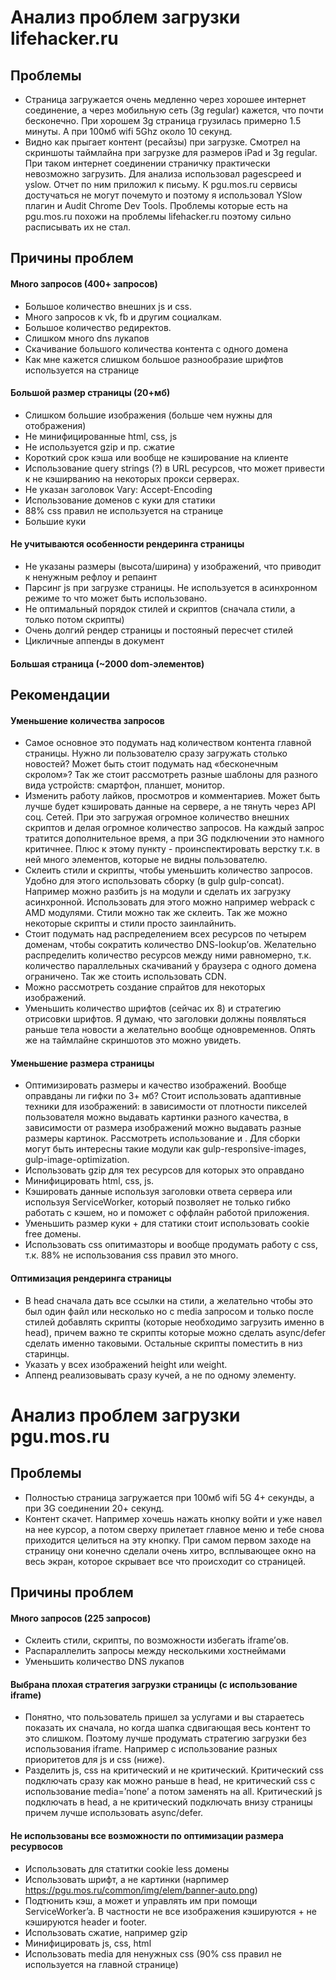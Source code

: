 # Анализ проблем загрузки lifehacker.ru

## Проблемы

* Страница загружается очень медленно через хорошее интернет соединение, а через мобильную сеть (3g regular) кажется, что почти бесконечно. При хорошем 3g страница грузилась примерно 1.5 минуты. А при 100мб wifi 5Ghz около 10 секунд.
* Видно как прыгает контент (ресайзы) при загрузке. Смотрел на скриншоты таймлайна при загрузке для размеров iPad и 3g regular. При таком интернет соединении страничку практически невозможно загрузить.
Для анализа использовал pagescpeed и yslow. Отчет по ним приложил к письму.  К pgu.mos.ru сервисы достучаться не могут почемуто и поэтому я использовал YSlow плагин и Audit Chrome Dev Tools. Проблемы которые есть на  pgu.mos.ru похожи на проблемы lifehacker.ru поэтому сильно расписывать их не стал.
## Причины проблем

#### Много запросов (400+ запросов)

* Большое количество внешних js и css.
* Много запросов к vk, fb и другим социалкам.
* Большое количество редиректов.
* Слишком много dns лукапов
* Скачивание большого количества контента с одного домена
* Как мне кажется слишком большое разнообразие шрифтов используется на странице

#### Большой размер страницы (20+мб)

* Слишком большие изображения (больше чем нужны для отображения)
* Не минифицированные html, css, js
* Не используется gzip и пр. сжатие
* Короткий срок кэша или вообще не кэширование на клиенте
* Использование query strings (?) в URL ресурсов, что может привести к не кэширванию на некоторых прокси серверах.
* Не указан заголовок Vary: Accept-Encoding
* Использование доменов с куки для статики
* 88% css правил не используется на странице
* Большие куки

#### Не учитываются особенности рендеринга страницы

* Не указаны размеры (высота/ширина) у изображений, что приводит к ненужным рефлоу и репаинт
* Парсинг js при загрузке страницы. Не используется в асинхронном режиме то что может быть использовано.
* Не оптимальный порядок стилей и скриптов (сначала стили, а только потом скрипты)
* Очень долгий рендер страницы и постояный пересчет стилей
* Цикличные аппенды в документ

#### Большая страница (~2000 dom-элементов)

## Рекомендации

#### Уменьшение количества запросов

* Самое основное это подумать над количеством контента главной страницы. Нужно ли пользователю сразу загружать столько новостей? Может быть стоит подумать над «бесконечным скролом»? Так же стоит рассмотреть разные шаблоны для разного вида устройств: смартфон, планшет, монитор.
* Изменить работу лайков, просмотров и комментариев. Может быть лучше будет кэшировать данные на сервере, а не тянуть через API соц. Сетей. При это загружая огромное количество внешних скриптов и делая огромное количество запросов. На каждый запрос тратится дополнительное время, а при 3G подключении это намного критичнее. Плюс к этому пункту - проинспектировать верстку т.к. в ней много элементов, которые не видны пользователю.
* Склеить стили и скрипты, чтобы уменьшить количество запросов. Удобно для этого использовать сборку (в gulp gulp-concat). Например можно разбить js на модули и сделать их загрузку асинхронной. Использовать для этого можно например webpack с AMD модулями. Стили можно так же склеить. Так же можно некоторые скрипты и стили просто заинлайнить.
* Стоит подумать над распределением всех ресурсов по четырем доменам, чтобы сократить количество DNS-lookup’ов. Желательно распределить количество ресурсов между ними равномерно, т.к. количество параллельных скачиваний у браузера с одного домена ограничено. Так же стоить использовать CDN.
* Можно рассмотреть создание спрайтов для некоторых изображений.
* Уменьшить количество шрифтов (сейчас их 8) и стратегию отрисовки шрифтов. Я думаю, что заголовки должны появляться раньше тела новости а желательно вообще одновременнов. Опять же на таймлайне скриншотов это можно увидеть.

#### Уменьшение размера страницы

* Оптимизировать размеры и качество изображений. Вообще оправданы ли гифки по 3+ мб? Стоит использовать адаптивные техники для изображений: в зависимости от плотности пикселей пользователя можно выдавать картинки разного качества, в зависимости от размера изображений можно выдавать разные размеры картинок. Рассмотреть использование <picture> и <img srcset>. Для сборки могут быть интересны такие модули как gulp-responsive-images, gulp-image-optimization.
* Использовать gzip для тех ресурсов для которых это оправдано
* Минифицировать html, css, js.
* Кэшировать данные используя заголовки ответа сервера или используя ServiceWorker, который позволяет не только гибко работать с кэшем, но и поможет с оффлайн работой приложения.
* Уменьшить размер куки + для статики стоит использовать cookie free домены.
* Использовать css опитимазторы и вообще продумать работу с css, т.к. 88% не использования css правил это много.

#### Оптимизация рендеринга страницы

* В head сначала дать все ссылки на стили, а желательно чтобы это был один файл или несколько но с media запросом и только после стилей добавлять скрипты (которые необходимо загрузить именно в head), причем важно те скрипты которые можно сделать async/defer сделать именно таковыми. Остальные скрипты поместить в низ старинцы.
* Указать у всех изображений height или weight.
* Аппенд реализовывать сразу кучей, а не по одному элементу.

# Анализ проблем загрузки pgu.mos.ru

## Проблемы

* Полностью страница загружается при 100мб wifi 5G 4+ секунды, а при 3G соединении 20+ секунд.
* Контент скачет. Например хочешь нажать кнопку войти и уже навел на нее курсор, а потом сверху прилетает главное меню и тебе снова приходится целиться на эту кнопку. При самом первом заходе на страницу они конечно сделали очень хитро, всплывающее окно на весь экран, которое скрывает все что происходит со страницей.

## Причины проблем

#### Много запросов (225 запросов)

* Склеить стили, скрипты, по возможности избегать iframe’ов.
* Распараллелить запросы между несколькими хостнеймами
* Уменьшить количество DNS лукапов

#### Выбрана плохая стратегия загрузки страницы (с использование iframe)

* Понятно, что пользователь пришел за услугами и вы стараетесь показать их сначала, но когда шапка сдвигающая весь контент то это слишком. Поэтому лучше продумать стратегию загрузки без использования iframe. Например с использование разных приоритетов для js и css (ниже).
* Разделить js, css на критический и не критический. Критический css подключать сразу как можно раньше в head, не критический css с использование media=’none’ а потом заменять на all. Критический js подключать в head, а не критический подключать внизу страницы причем лучше использовать async/defer.

#### Не использованы все возможности по оптимизации размера ресурвосов

* Использовать для статитки cookie less домены
* Использовать шрифт, а не картинки (нарпимер https://pgu.mos.ru/common/img/elem/banner-auto.png)
* Подтюнить кэш, а может и управлять им при помощи ServiceWorker’a. В частности не все изображения кэшируются + не кэшируются header и footer.
* Использовать сжатие, например gzip
* Минифицировать js, css, html
* Использовать media для ненужных css (90% css правил не используется на главной странице)

